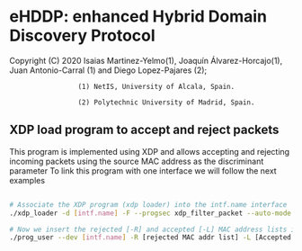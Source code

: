 # eHDDP: enhanced Hybrid Domain Discovery Protocol 

Copyright (C) 2020 Isaias Martinez-Yelmo(1), Joaquín Álvarez-Horcajo(1), Juan Antonio-Carral (1) and Diego Lopez-Pajares (2);


                     (1) NetIS, University of Alcala, Spain.
                     
                     (2) Polytechnic University of Madrid, Spain.



## XDP load program to accept and reject packets

This program is implemented using XDP and allows accepting and rejecting incoming packets using the source MAC address as the discriminant parameter
To link this program with one interface we will follow the next examples
```bash

# Associate the XDP program (xdp loader) into the intf.name interface
./xdp_loader -d [intf.name] -F --progsec xdp_filter_packet --auto-mode

# Now we insert the rejected [-R] and accepted [-L] MAC address lists into the intf.name interface [--dev].
./prog_user --dev [intf.name] -R [rejected MAC addr list] -L [Accepted MAC addr list]

```

